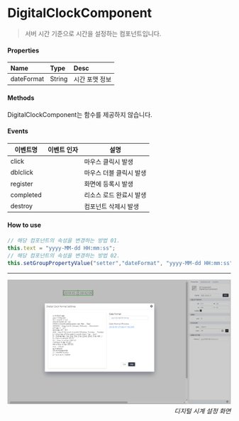 # DigitalClockComponent
> 서버 시간 기준으로 시간을 설정하는 컴포넌트입니다.

#### Properties
| Name       | Type    | Desc                                                |
| :--------- | :------ | :-------------------------------------------------- |
| dateFormat | String  | 시간 포맷 정보                                  |

#### Methods

DigitalClockComponent는 함수를 제공하지 않습니다.

#### Events
|이벤트명|이벤트 인자|설명|
|---|---|---|
|click||마우스 클릭시 발생|
|dblclick||마우스 더블 클릭시 발생|
|register||화면에 등록시 발생|
|completed||리소스 로드 완료시 발생|
|destroy||컴포넌트 삭제시 발생|

#### How to use
```js
// 해당 컴포넌트의 속성을 변경하는 방법 01.
this.text = "yyyy-MM-dd HH:mm:ss";
// 해당 컴포넌트의 속성을 변경하는 방법 02.
this.setGroupPropertyValue("setter","dateFormat", "yyyy-MM-dd HH:mm:ss")
```

---

![gras](./images/digital_clock.png)
<p align="right" style="margin-top: -.85em;font-style: italic;">디지털 시계 설정 화면</p>